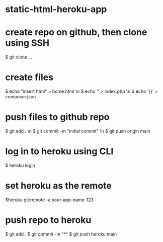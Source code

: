 # static-html-heroku-app

# create repo on github, then clone using SSH
$ git clone ...

# create files
$ echo "insert html" > home.html \n
$ echo '<?php include_once("home.html"); ?>' > index.php \n
$ echo '{}' > composer.json

# push files to github repo
$ git add . \n
$ git commit -m "initial commit" \n
$ git push origin main

# log in to heroku using CLI
$ heroku login

# set heroku as the remote
$heroku git:remote -a your-app-name-123

# push repo to heroku
$ git add .
$ git commit -m "*"
$ git push heroku main

